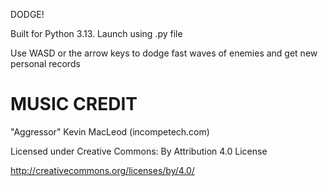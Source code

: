 DODGE!

Built for Python 3.13. Launch using .py file

Use WASD or the arrow keys to dodge fast waves of enemies and get new personal records

# MUSIC CREDIT

"Aggressor" Kevin MacLeod (incompetech.com)

Licensed under Creative Commons: By Attribution 4.0 License

http://creativecommons.org/licenses/by/4.0/
